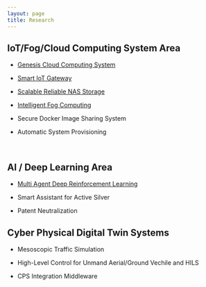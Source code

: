 ```yaml
---
layout: page
title: Research
---
```


## IoT/Fog/Cloud Computing System Area

* [Genesis Cloud Computing System](./Genesis.pdf)

* [Smart IoT Gateway](./Smart_IoT_Gateway.pdf)

* [Scalable Reliable NAS Storage](./SNAS.pdf)

* [Intelligent Fog Computing](./Intelligent_Fog_Computing.pdf)

* Secure Docker Image Sharing System

* Automatic System Provisioning

<br/>


## AI / Deep Learning Area

* [Multi Agent Deep Reinforcement Learning](./ReinforcementLearning.pdf)

* Smart Assistant for Active Silver

* Patent Neutralization



## Cyber Physical Digital Twin Systems

* Mesoscopic Traffic Simulation

* High-Level Control for Unmand Aerial/Ground Vechile and HILS

* CPS Integration Middleware

